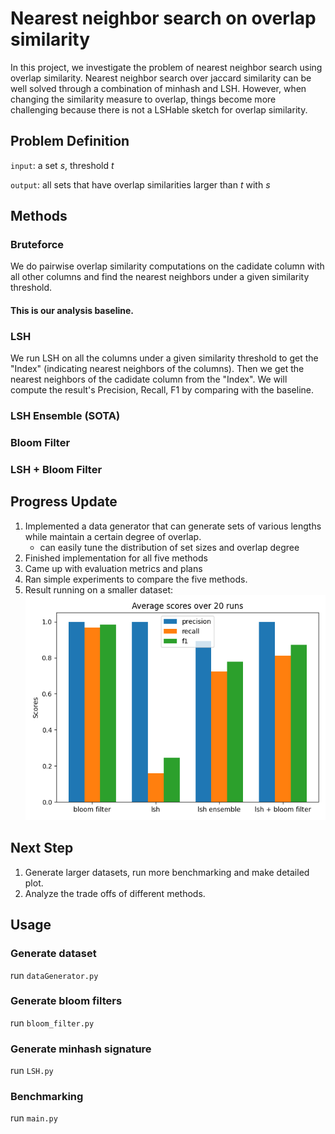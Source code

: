 # Nearest neighbor search on overlap similarity
In this project, we investigate the problem of nearest neighbor search using overlap similarity. 
Nearest neighbor search over jaccard similarity can be well solved through a combination of minhash and LSH.
However, when changing the similarity measure to overlap, things become more challenging because there is not a LSHable sketch for overlap similarity.

## Problem Definition
`input`: a set *s*, threshold *t*

`output`: all sets that have overlap similarities larger than *t* with *s* 

## Methods

### Bruteforce

We do pairwise overlap similarity computations on the cadidate column with all other columns and find the nearest neighbors under a given similarity threshold.

#### This is our analysis baseline.

### LSH

We run LSH on all the columns under a given similarity threshold to get the "Index" (indicating nearest neighbors of the columns). Then we get the nearest neighbors of the cadidate column from the "Index". We will compute the result's Precision, Recall, F1 by comparing with the baseline.

### LSH Ensemble (SOTA)

### Bloom Filter

### LSH + Bloom Filter

## Progress Update
1. Implemented a data generator that can generate sets of various lengths while maintain a certain degree of overlap.
    - can easily tune the distribution of set sizes and overlap degree
2. Finished implementation for all five methods
3. Came up with evaluation metrics and plans
4. Ran simple experiments to compare the five methods.
5. Result running on a smaller dataset:
![simple_result.png](simple_result.png)

## Next Step
1. Generate larger datasets, run more benchmarking and make detailed plot.
2. Analyze the trade offs of different methods.

## Usage
### Generate dataset
run `dataGenerator.py`
### Generate bloom filters
run `bloom_filter.py`
### Generate minhash signature
run `LSH.py`
### Benchmarking
run `main.py`
